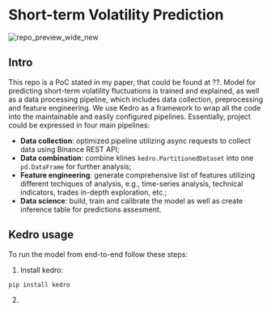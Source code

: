 # Short-term Volatility Prediction
![repo_preview_wide_new](https://github.com/AlexanderShulzhenko/volatility-prediction/assets/80621503/167a7bfc-1d19-4f5c-897b-56bbb65b774c)

## Intro
This repo is a PoC stated in my paper, that could be found at ??. Model for predicting short-term volatility fluctuations is trained and explained, as well as a data processing pipeline, which includes data collection, preprocessing and feature engineering. We use Kedro as a framework to wrap all the code into the maintainable and easily configured pipelines. Essentially, project could be expressed in four main pipelines:
- **Data collection**: optimized pipeline utilizing async requests to collect data using Binance REST API;
- **Data combination**: combine klines `kedro.PartitionedDataset` into one `pd.DataFrame` for further analysis;
- **Feature engineering**: generate comprehensive list of features utilizing different techiques of analysis, e.g., time-series analysis, technical indicators, trades in-depth exploration, etc.;
- **Data science**: build, train and calibrate the model as well as create inference table for predictions assesment.

## Kedro usage
To run the model from end-to-end follow these steps:
1. Install kedro:
```
pip install kedro
```
2. 
